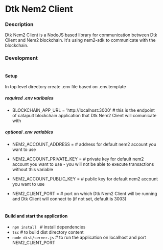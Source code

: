 Dtk Nem2 Client
==============================


### Description

Dtk Nem2 Client is a NodeJS based library for communication between Dtk Client and Nem2 blockchain.
It's using nem2-sdk to communicate with the blockchain.

### Development
#
#### Setup

In top level directory create .env file based on .env.template

##### required .env varibales
* BLOCKCHAIN_APP_URL = 'http://localhost:3000' # this is the endpoint of catapult blockchain application that Dtk Nem2 Client will comunicate with

##### optional .env variables
* NEM2_ACCOUNT_ADDRESS =        # address for default nem2 account you want to use

* NEM2_ACCOUNT_PRIVATE_KEY =    # private key for default nem2 account you want to use - you will not be able to execute transactions without this variable

* NEM2_ACCOUNT_PUBLIC_KEY =     # public key for default nem2 account you want to use

* NEM2_CLIENT_PORT =            # port on which Dtk Nem2 Client will be running and Dtk Client will connect to (if not set, default is 3003)


#
#### Build and start the application

* ```npm install ``` # install dependencies
* ```tsc``` # to build dist directory content
* ```node dist/server.js``` # to run the application on localhost and port NEM2_CLIENT_PORT
